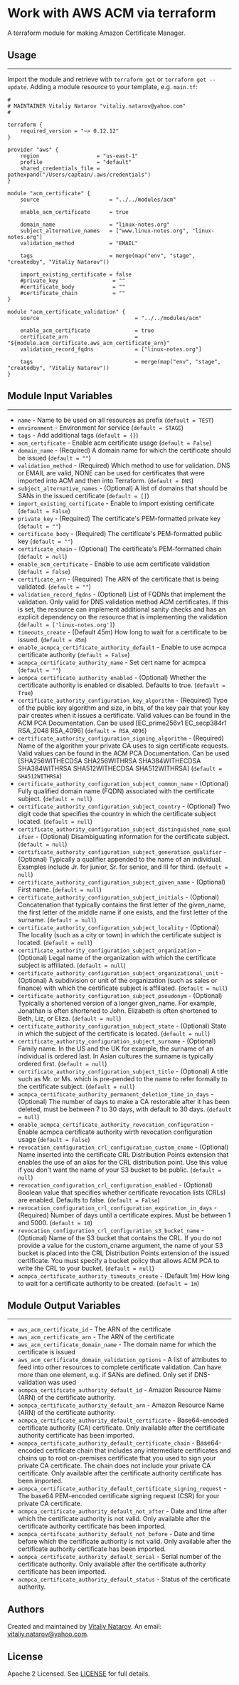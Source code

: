 # Work with AWS ACM via terraform

A terraform module for making Amazon Certificate Manager.


## Usage
----------------------
Import the module and retrieve with ```terraform get``` or ```terraform get --update```. Adding a module resource to your template, e.g. `main.tf`:

```
#
# MAINTAINER Vitaliy Natarov "vitaliy.natarov@yahoo.com"
#

terraform {
    required_version = "~> 0.12.12"
}

provider "aws" {
    region                  = "us-east-1"
    profile                 = "default"
    shared_credentials_file = pathexpand("/Users/captain/.aws/credentials")
}

module "acm_certificate" {
    source                      = "../../modules/acm"

    enable_acm_certificate      = true

    domain_name                 = "linux-notes.org"
    subject_alternative_names   = ["www.linux-notes.org", "linux-notes.org"]
    validation_method           = "EMAIL"

    tags                        = merge(map("env", "stage", "createdby", "Vitaliy Natarov"))

    import_existing_certificate = false
    #private_key                 = ""
    #certificate_body            = ""
    #certificate_chain           = ""
}

module "acm_certificate_validation" {
    source                              = "../../modules/acm"

    enable_acm_certificate              = true
    certificate_arn                     = "${module.acm_certificate.aws_acm_certificate_arn}"
    validation_record_fqdns             = ["linux-notes.org"]

    tags                                = merge(map("env", "stage", "createdby", "Vitaliy Natarov"))
}
```

## Module Input Variables
----------------------
- `name` - Name to be used on all resources as prefix (`default = TEST`)
- `environment` - Environment for service (`default = STAGE`)
- `tags` - Add additional tags (`default = {}`)
- `acm_certificate` - Enable acm certificate usage (`default = False`)
- `domain_name` - (Required) A domain name for which the certificate should be issued (`default = ""`)
- `validation_method` - (Required) Which method to use for validation. DNS or EMAIL are valid, NONE can be used for certificates that were imported into ACM and then into Terraform. (`default = DNS`)
- `subject_alternative_names` - (Optional) A list of domains that should be SANs in the issued certificate (`default = []`)
- `import_existing_certificate` - Enable to import existing certificate (`default = False`)
- `private_key` - (Required) The certificate's PEM-formatted private key (`default = ""`)
- `certificate_body` - (Required) The certificate's PEM-formatted public key (`default = ""`)
- `certificate_chain` - (Optional) The certificate's PEM-formatted chain (`default = null`)
- `enable_acm_certificate` - Enable to use acm certificate validation (`default = False`)
- `certificate_arn` - (Required) The ARN of the certificate that is being validated. (`default = ""`)
- `validation_record_fqdns` - (Optional) List of FQDNs that implement the validation. Only valid for DNS validation method ACM certificates. If this is set, the resource can implement additional sanity checks and has an explicit dependency on the resource that is implementing the validation (`default = ['linux-notes.org']`)
- `timeouts_create` - (Default 45m) How long to wait for a certificate to be issued. (`default = 45m`)
- `enable_acmpca_certificate_authority_default` - Enable to use acmpca certificate authority (`default = False`)
- `acmpca_certificate_authority_name` - Set cert name for acmpca (`default = ""`)
- `acmpca_certificate_authority_enabled` - (Optional) Whether the certificate authority is enabled or disabled. Defaults to true. (`default = True`)
- `certificate_authority_configuration_key_algorithm` - (Required) Type of the public key algorithm and size, in bits, of the key pair that your key pair creates when it issues a certificate. Valid values can be found in the ACM PCA Documentation. Can be used [EC_prime256v1 EC_secp384r1 RSA_2048 RSA_4096] (`default = RSA_4096`)
- `certificate_authority_configuration_signing_algorithm` - (Required) Name of the algorithm your private CA uses to sign certificate requests. Valid values can be found in the ACM PCA Documentation. Can be used [SHA256WITHECDSA SHA256WITHRSA SHA384WITHECDSA SHA384WITHRSA SHA512WITHECDSA SHA512WITHRSA] (`default = SHA512WITHRSA`)
- `certificate_authority_configuration_subject_common_name` - (Optional) Fully qualified domain name (FQDN) associated with the certificate subject. (`default = null`)
- `certificate_authority_configuration_subject_country` - (Optional) Two digit code that specifies the country in which the certificate subject located. (`default = null`)
- `certificate_authority_configuration_subject_distinguished_name_qualifier` - (Optional) Disambiguating information for the certificate subject. (`default = null`)
- `certificate_authority_configuration_subject_generation_qualifier` - (Optional) Typically a qualifier appended to the name of an individual. Examples include Jr. for junior, Sr. for senior, and III for third. (`default = null`)
- `certificate_authority_configuration_subject_given_name` - (Optional) First name. (`default = null`)
- `certificate_authority_configuration_subject_initials` - (Optional) Concatenation that typically contains the first letter of the given_name, the first letter of the middle name if one exists, and the first letter of the surname. (`default = null`)
- `certificate_authority_configuration_subject_locality` - (Optional) The locality (such as a city or town) in which the certificate subject is located. (`default = null`)
- `certificate_authority_configuration_subject_organization` - (Optional) Legal name of the organization with which the certificate subject is affiliated. (`default = null`)
- `certificate_authority_configuration_subject_organizational_unit` - (Optional) A subdivision or unit of the organization (such as sales or finance) with which the certificate subject is affiliated. (`default = null`)
- `certificate_authority_configuration_subject_pseudonym` - (Optional) Typically a shortened version of a longer given_name. For example, Jonathan is often shortened to John. Elizabeth is often shortened to Beth, Liz, or Eliza. (`default = null`)
- `certificate_authority_configuration_subject_state` - (Optional) State in which the subject of the certificate is located. (`default = null`)
- `certificate_authority_configuration_subject_surname` - (Optional) Family name. In the US and the UK for example, the surname of an individual is ordered last. In Asian cultures the surname is typically ordered first. (`default = null`)
- `certificate_authority_configuration_subject_title` - (Optional) A title such as Mr. or Ms. which is pre-pended to the name to refer formally to the certificate subject. (`default = null`)
- `acmpca_certificate_authority_permanent_deletion_time_in_days` - (Optional) The number of days to make a CA restorable after it has been deleted, must be between 7 to 30 days, with default to 30 days. (`default = null`)
- `enable_acmpca_certificate_authority_revocation_configuration` - Enable acmpca certificate authority wirth revocation configuration usage (`default = False`)
- `revocation_configuration_crl_configuration_custom_cname` - (Optional) Name inserted into the certificate CRL Distribution Points extension that enables the use of an alias for the CRL distribution point. Use this value if you don't want the name of your S3 bucket to be public. (`default = null`)
- `revocation_configuration_crl_configuration_enabled` - (Optional) Boolean value that specifies whether certificate revocation lists (CRLs) are enabled. Defaults to false. (`default = False`)
- `revocation_configuration_crl_configuration_expiration_in_days` - (Required) Number of days until a certificate expires. Must be between 1 and 5000.  (`default = 10`)
- `revocation_configuration_crl_configuration_s3_bucket_name` - (Optional) Name of the S3 bucket that contains the CRL. If you do not provide a value for the custom_cname argument, the name of your S3 bucket is placed into the CRL Distribution Points extension of the issued certificate. You must specify a bucket policy that allows ACM PCA to write the CRL to your bucket. (`default = null`)
- `acmpca_certificate_authority_timeouts_create` - (Default 1m) How long to wait for a certificate authority to be created. (`default = 1m`)

## Module Output Variables
----------------------
- `aws_acm_certificate_id` - The ARN of the certificate
- `aws_acm_certificate_arn` - The ARN of the certificate
- `aws_acm_certificate_domain_name` - The domain name for which the certificate is issued
- `aws_acm_certificate_domain_validation_options` - A list of attributes to feed into other resources to complete certificate validation. Can have more than one element, e.g. if SANs are defined. Only set if DNS-validation was used
- `acmpca_certificate_authority_default_id` - Amazon Resource Name (ARN) of the certificate authority.
- `acmpca_certificate_authority_default_arn` - Amazon Resource Name (ARN) of the certificate authority.
- `acmpca_certificate_authority_default_certificate` - Base64-encoded certificate authority (CA) certificate. Only available after the certificate authority certificate has been imported.
- `acmpca_certificate_authority_default_certificate_chain` - Base64-encoded certificate chain that includes any intermediate certificates and chains up to root on-premises certificate that you used to sign your private CA certificate. The chain does not include your private CA certificate. Only available after the certificate authority certificate has been imported.
- `acmpca_certificate_authority_default_certificate_signing_request` - The base64 PEM-encoded certificate signing request (CSR) for your private CA certificate.
- `acmpca_certificate_authority_default_not_after` - Date and time after which the certificate authority is not valid. Only available after the certificate authority certificate has been imported.
- `acmpca_certificate_authority_default_not_before` - Date and time before which the certificate authority is not valid. Only available after the certificate authority certificate has been imported.
- `acmpca_certificate_authority_default_serial` - Serial number of the certificate authority. Only available after the certificate authority certificate has been imported.
- `acmpca_certificate_authority_default_status` - Status of the certificate authority.


## Authors

Created and maintained by [Vitaliy Natarov](https://github.com/SebastianUA). An email: [vitaliy.natarov@yahoo.com](vitaliy.natarov@yahoo.com).

## License

Apache 2 Licensed. See [LICENSE](https://github.com/SebastianUA/terraform/blob/master/LICENSE) for full details.
